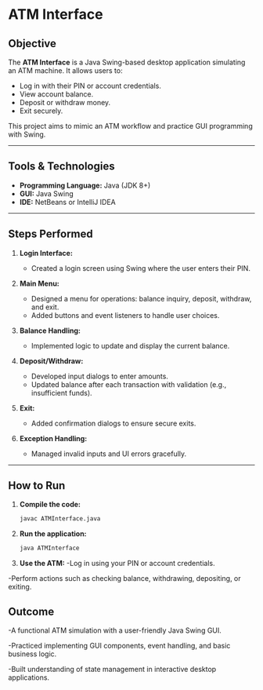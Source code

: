#  ATM Interface

## Objective

The **ATM Interface** is a Java Swing-based desktop application simulating an ATM machine. It allows users to:
- Log in with their PIN or account credentials.
- View account balance.
- Deposit or withdraw money.
- Exit securely.

This project aims to mimic an ATM workflow and practice GUI programming with Swing.

---

## Tools & Technologies

- **Programming Language:** Java (JDK 8+)
- **GUI:** Java Swing
- **IDE:** NetBeans or IntelliJ IDEA

---

## Steps Performed

1. **Login Interface:**
   - Created a login screen using Swing where the user enters their PIN.

2. **Main Menu:**
   - Designed a menu for operations: balance inquiry, deposit, withdraw, and exit.
   - Added buttons and event listeners to handle user choices.

3. **Balance Handling:**
   - Implemented logic to update and display the current balance.

4. **Deposit/Withdraw:**
   - Developed input dialogs to enter amounts.
   - Updated balance after each transaction with validation (e.g., insufficient funds).

5. **Exit:**
   - Added confirmation dialogs to ensure secure exits.

6. **Exception Handling:**
   - Managed invalid inputs and UI errors gracefully.

---

## How to Run

1. **Compile the code:**
   ```bash
   javac ATMInterface.java

2. **Run the application:**
   ```bash
   java ATMInterface

3. **Use the ATM:**
-Log in using your PIN or account credentials.

-Perform actions such as checking balance, withdrawing, depositing, or exiting.

## Outcome
-A functional ATM simulation with a user-friendly Java Swing GUI.

-Practiced implementing GUI components, event handling, and basic business logic.

-Built understanding of state management in interactive desktop applications.
